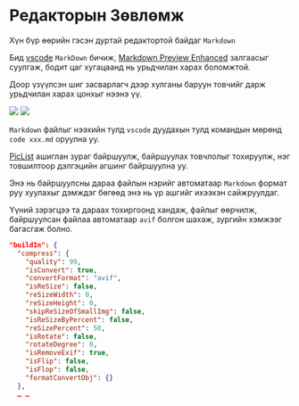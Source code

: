 # Редакторын Зөвлөмж

Хүн бүр өөрийн гэсэн дуртай редактортой байдаг `Markdown`

Бид [vscode](https://code.visualstudio.com/) `MarkDown` бичиж, [Markdown Preview Enhanced](https://marketplace.visualstudio.com/items?itemName=shd101wyy.markdown-preview-enhanced) залгаасыг суулгаж, бодит цаг хугацаанд нь урьдчилан харах боломжтой.

Доор үзүүлсэн шиг засварлагч дээр хулганы баруун товчийг дарж урьдчилан харах цонхыг нээнэ үү.

![](https://p.3ti.site/1720775216.avif)
![](https://p.3ti.site/1720775043.avif)

`Markdown` файлыг нээхийн тулд `vscode` дуудахын тулд командын мөрөнд `code xxx.md` оруулна уу.

[PicList](https://github.com/Kuingsmile/PicList) ашиглан зураг байршуулж, байршуулах товчлолыг тохируулж, нэг товшилтоор дэлгэцийн агшинг байршуулна уу.

Энэ нь байршуулсны дараа файлын нэрийг автоматаар `Markdown` формат руу хуулахыг дэмждэг бөгөөд энэ нь үр ашгийг ихээхэн сайжруулдаг.

Үүний зэрэгцээ та дараах тохиргоонд хандаж, файлыг өөрчилж, байршуулсан файлаа автоматаар `avif` болгон шахаж, зургийн хэмжээг багасгаж болно.

```json
"buildIn": {
  "compress": {
    "quality": 99,
    "isConvert": true,
    "convertFormat": "avif",
    "isReSize": false,
    "reSizeWidth": 0,
    "reSizeHeight": 0,
    "skipReSizeOfSmallImg": false,
    "isReSizeByPercent": false,
    "reSizePercent": 50,
    "isRotate": false,
    "rotateDegree": 0,
    "isRemoveExif": true,
    "isFlip": false,
    "isFlop": false,
    "formatConvertObj": {}
  },
  … …
```